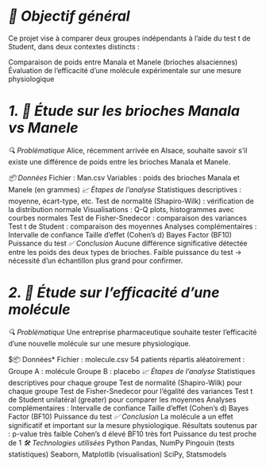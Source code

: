 # *🎯 Objectif général*
Ce projet vise à comparer deux groupes indépendants à l’aide du test t de Student, dans deux contextes distincts :

Comparaison de poids entre Manala et Manele (brioches alsaciennes)
Évaluation de l’efficacité d’une molécule expérimentale sur une mesure physiologique
# *1. 🥐 Étude sur les brioches Manala vs Manele*

*🔍 Problématique*
Alice, récemment arrivée en Alsace, souhaite savoir s’il existe une différence de poids entre les brioches Manala et Manele.

*📦 Données*
Fichier : Man.csv
Variables : poids des brioches Manala et Manele (en grammes)
*📈 Étapes de l’analyse*
Statistiques descriptives : moyenne, écart-type, etc.
Test de normalité (Shapiro-Wilk) : vérification de la distribution normale
Visualisations : Q-Q plots, histogrammes avec courbes normales
Test de Fisher-Snedecor : comparaison des variances
Test t de Student : comparaison des moyennes
Analyses complémentaires :
Intervalle de confiance
Taille d’effet (Cohen’s d)
Bayes Factor (BF10)
Puissance du test
*✅ Conclusion*
Aucune différence significative détectée entre les poids des deux types de brioches.
Faible puissance du test → nécessité d’un échantillon plus grand pour confirmer.
# *2. 💊 Étude sur l’efficacité d’une molécule*
*🔍 Problématique*
Une entreprise pharmaceutique souhaite tester l’efficacité d’une nouvelle molécule sur une mesure physiologique.

$📦 Données*
Fichier : molecule.csv
54 patients répartis aléatoirement :
Groupe A : molécule
Groupe B : placebo
*📈 Étapes de l’analyse*
Statistiques descriptives pour chaque groupe
Test de normalité (Shapiro-Wilk) pour chaque groupe
Test de Fisher-Snedecor pour l’égalité des variances
Test t de Student unilatéral (greater) pour comparer les moyennes
Analyses complémentaires :
Intervalle de confiance
Taille d’effet (Cohen’s d)
Bayes Factor (BF10)
Puissance du test
*✅ Conclusion*
La molécule a un effet significatif et important sur la mesure physiologique.
Résultats soutenus par :
p-value très faible
Cohen’s d élevé
BF10 très fort
Puissance du test proche de 1
*🛠️ Technologies utilisées*
Python
Pandas, NumPy
Pingouin (tests statistiques)
Seaborn, Matplotlib (visualisation)
SciPy, Statsmodels
